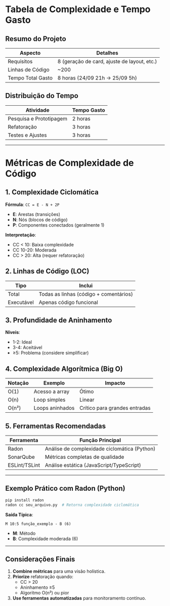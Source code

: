 # Tabela de Complexidade e Tempo Gasto

## Resumo do Projeto

| **Aspecto**       | **Detalhes**                                |
| ----------------- | ------------------------------------------- |
| Requisitos        | 8 (geração de card, ajuste de layout, etc.) |
| Linhas de Código  | ~200                                        |
| Tempo Total Gasto | 8 horas (24/09 21h → 25/09 5h)              |

## Distribuição do Tempo

| **Atividade**           | **Tempo Gasto** |
| ----------------------- | --------------- |
| Pesquisa e Prototipagem | 2 horas         |
| Refatoração             | 3 horas         |
| Testes e Ajustes        | 3 horas         |

---

# Métricas de Complexidade de Código

## 1. Complexidade Ciclomática

**Fórmula**:
`CC = E - N + 2P`

- **E**: Arestas (transições)
- **N**: Nós (blocos de código)
- **P**: Componentes conectados (geralmente 1)

**Interpretação**:

- CC < 10: Baixa complexidade
- CC 10-20: Moderada
- CC > 20: Alta (requer refatoração)

## 2. Linhas de Código (LOC)

| **Tipo**   | **Inclui**                             |
| ---------- | -------------------------------------- |
| Total      | Todas as linhas (código + comentários) |
| Executável | Apenas código funcional                |

## 3. Profundidade de Aninhamento

**Níveis**:

- 1-2: Ideal
- 3-4: Aceitável
- ≥5: Problema (considere simplificar)

## 4. Complexidade Algorítmica (Big O)

| **Notação** | **Exemplo**     | **Impacto**                   |
| ----------- | --------------- | ----------------------------- |
| O(1)        | Acesso a array  | Ótimo                         |
| O(n)        | Loop simples    | Linear                        |
| O(n²)       | Loops aninhados | Crítico para grandes entradas |

## 5. Ferramentas Recomendadas

| **Ferramenta** | **Função Principal**                         |
| -------------- | -------------------------------------------- |
| Radon          | Análise de complexidade ciclomática (Python) |
| SonarQube      | Métricas completas de qualidade              |
| ESLint/TSLint  | Análise estática (JavaScript/TypeScript)     |

---

## Exemplo Prático com Radon (Python)

```bash
pip install radon
radon cc seu_arquivo.py  # Retorna complexidade ciclomática
```

**Saída Típica**:

```
M 10:5 função_exemplo - B (6)
```

- **M**: Método
- **B**: Complexidade moderada (6)

---

## Considerações Finais

1. **Combine métricas** para uma visão holística.
2. **Priorize** refatoração quando:
   - CC > 20
   - Aninhamento ≥5
   - Algoritmo O(n²) ou pior
3. **Use ferramentas automatizadas** para monitoramento contínuo.
